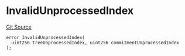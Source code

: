 # InvalidUnprocessedIndex
[Git Source](https://github.com/matter-labs/zksync-contracts/blob/c6e73735b89a4b474234f6471e326125c9069f15/contracts/l1-contracts/state-transition/L1StateTransitionErrors.sol)


```solidity
error InvalidUnprocessedIndex(
  uint256 treeUnprocessedIndex, uint256 commitmentUnprocessedIndex
);
```


